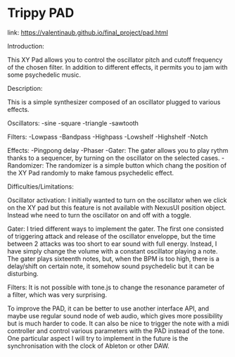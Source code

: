 
# Trippy PAD

link: https://valentinaub.github.io/final_project/pad.html

Introduction:

This XY Pad allows you to control the oscillator pitch and cutoff frequency of the chosen filter. In addition to different effects, it permits you to jam with some psychedelic music.

Description:

This is a simple synthesizer composed of an oscillator plugged to various effects. 

Oscillators: -sine
             -square
             -triangle
             -sawtooth
             
Filters: -Lowpass
         -Bandpass
         -Highpass
         -Lowshelf
         -Highshelf
         -Notch
         
Effects: -Pingpong delay
         -Phaser
         -Gater: The gater allows you to play rythm thanks to a sequencer, by turning on the oscillator on the selected cases.
         -Randomizer: The randomizer is a simple button which chang the position of the XY Pad randomly to make famous psychedelic effect.
         
Difficulties/Limitations:

Oscillator activation: 
I initially wanted to turn on the oscillator when we click on the XY pad but this feature is not available with NexusUI position object. Instead whe need to turn the oscillator on and off with a toggle.

Gater: 
I tried different ways to implement the gater. The first one consisted of triggering attack and release of the oscillator enveloppe, but the time between 2 attacks was too short to ear sound with full energy. Instead, I have simply change the volume with a constant oscillator playing a note. The gater plays sixteenth notes, but, when the BPM is too high, there is a delay/shift on certain note, it somehow sound psychedelic but it can be disturbing.

Filters:
It is not possible with tone.js to change the resonance parameter of a filter, which was very surprising.

To improve the PAD, it can be better to use another interface API, and maybe use regular sound node of web audio, which gives more possibility but is much harder to code.
It can also be nice to trigger the note with a midi controller and control various parameters with the PAD instead of the tone.
One particular aspect I will try to implement in the future is the synchronisation with the clock of Ableton or other DAW.


